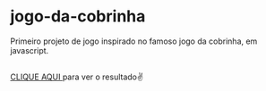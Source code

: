 # jogo-da-cobrinha
Primeiro projeto de jogo inspirado no famoso jogo da cobrinha, em javascript.

##
<a href="https://tacialves.github.io/jogo-da-cobrinha/"> CLIQUE AQUI </a> para ver o resultado✌
